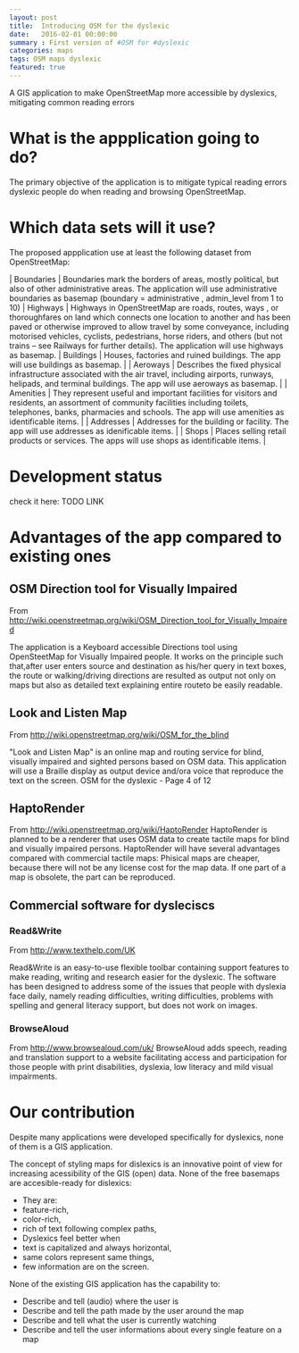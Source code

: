 ```yaml
---
layout: post
title:  Introducing OSM for the dyslexic
date:   2016-02-01 00:00:00
summary : First version of #OSM for #dyslexic
categories: maps
tags: OSM maps dyslexic
featured: true
---
```


A GIS application to make OpenStreetMap more accessible by dyslexics, mitigating common reading errors

# What is the appplication going to do?
The primary objective of the application is to mitigate typical reading errors dyslexic people do when reading and browsing OpenStreetMap.

# Which data sets will it use?
The proposed appplication use at least the following dataset from OpenStreetMap:

| Boundaries | Boundaries mark the borders of areas, mostly political, but also of other administrative areas. The application will use administrative boundaries as basemap (boundary = administrative , admin_level from 1 to 10)
| Highways   | Highways in OpenStreetMap are roads, routes, ways , or thoroughfares on land which connects one location to another and has been paved or otherwise improved to allow travel by some conveyance, including motorised vehicles, cyclists, pedestrians, horse riders, and others (but not trains – see Railways for further details). The application will use highways as basemap.
| Buildings  | Houses, factories and ruined buildings. The app will use buildings as basemap. |
| Aeroways   | Describes the fixed physical infrastructure associated with the air travel, including airports, runways, helipads, and terminal buildings. The app will use aeroways as basemap. |
| Amenities  | They represent useful and important facilities for visitors and residents, an assortment of community facilities including toilets, telephones, banks, pharmacies and schools. The app will use amenities as identificable items. |
| Addresses  | Addresses for the building or facility. The app will use addresses as idenificable items. |
| Shops      | Places selling retail products or services. The apps will use shops as identificable items. |


# Development status
check it here:
TODO LINK

# Advantages of the app compared to existing ones

## OSM Direction tool for Visually Impaired
From http://wiki.openstreetmap.org/wiki/OSM_Direction_tool_for_Visually_Impaired

The application is a Keyboard accessible Directions tool using OpenSteetMap for Visually
Impaired people. It works on the principle such that,after user enters source and
destination as his/her query in text boxes, the route or walking/driving directions are
resulted as output not only on maps but also as detailed text explaining entire routeto be
easily readable.

## Look and Listen Map
From http://wiki.openstreetmap.org/wiki/OSM_for_the_blind

"Look and Listen Map" is an online map and routing service for blind, visually impaired
and sighted persons based on OSM data. This application will use a Braille display as
output device and/ora voice that reproduce the text on the screen.
OSM for the dyslexic - Page 4 of 12

## HaptoRender
From http://wiki.openstreetmap.org/wiki/HaptoRender
HaptoRender is planned to be a renderer that uses OSM data to create tactile maps for
blind and visually impaired persons.
HaptoRender will have several advantages compared with commercial tactile maps:
Phisical maps are cheaper, because there will not be any license cost for the map data.
If one part of a map is obsolete, the part can be reproduced.

## Commercial software for dysleciscs
### Read&Write 
From http://www.texthelp.com/UK

Read&Write is an easy-to-use flexible toolbar containing support features to make
reading, writing and research easier for the dyslexic. The software has been designed to
address some of the issues that people with dyslexia face daily, namely reading
difficulties, writing difficulties, problems with spelling and general literacy support, but
does not work on images.
### BrowseAloud
From http://www.browsealoud.com/uk/
BrowseAloud adds speech, reading and translation support to a website facilitating
access and participation for those people with print disabilities, dyslexia, low literacy and
mild visual impairments.

# Our contribution
Despite many applications were developed specifically for dyslexics, none of them is a
GIS application.

The concept of styling maps for dislexics is an innovative point of view for increasing
acessibility of the GIS (open) data. None of the free basemaps are accesible-ready for
dislexics:
- They are:
- feature-rich,
- color-rich,
- rich of text following complex paths,
- Dyslexics feel better when
- text is capitalized and always horizontal,
- same colors represent same things,
- few information are on the screen.

None of the existing GIS application has the capability to:
- Describe and tell (audio) where the user is
- Describe and tell the path made by the user around the map
- Describe and tell what the user is currently watching
- Describe and tell the user informations about every single feature on a map